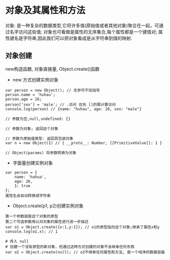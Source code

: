 # 对象及其属性和方法
对象: 是一种复杂的数据类型,它将许多值(原始值或者其他对象)聚合在一起，可通过名字访问这些值; 
对象也可看做是属性的无序集合,每个属性都是一个键值对; 属性键名是字符串,因此我们可以把对象看成是从字符串到值的映射.
## 对象创建
new构造函数, 对象直接量, Object.create()函数
- new 方式创建实例对象
```
var person = new Object(); // 无参可不加括号
person.name = 'huhau';
person.age = 26;
person['sex'] = 'male'; // .访问 优先 []的需计算访问
console.log(person) // {name: "huhau", age: 26, sex: "male"}

// 参数为空,null,undefined: {} 

// 参数为对象; 返回这个对象

// 参数为原始值类型: 返回其包装对象
var n = new Object(1) // { __proto__: Number, [[PrimitiveValue]]: 1 }

// Object(params) 将参数转换为对象
```
- 字面量创建实例对象
```
var person = {
    name: 'huhua',
    age: 26,
    1: true
};
属性名会自动转换成字符串
```
- Object.create(p1, p2)创建实例对象
```
第一个参数就是这个对象的原型
第二个可选参数用以对对象的属性进行进一步描述
var o1 = Object.create({x:1,y:1}); // o1的原型指向这个对象;继承了属性x和y
console.log(o1.x); // 1

# 传入 null
# 创建一个没有原型的新对象，但通过这种方式创建的对象不会继承任何东西
var o2 = Object.create(null); // o2不继承任何属性和方法, 是一个纯净的数据容器
```